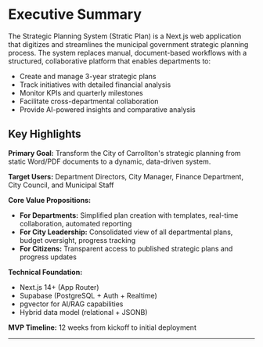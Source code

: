 # Executive Summary

The Strategic Planning System (Stratic Plan) is a Next.js web application that digitizes and streamlines the municipal government strategic planning process. The system replaces manual, document-based workflows with a structured, collaborative platform that enables departments to:

- Create and manage 3-year strategic plans
- Track initiatives with detailed financial analysis
- Monitor KPIs and quarterly milestones
- Facilitate cross-departmental collaboration
- Provide AI-powered insights and comparative analysis

## Key Highlights

**Primary Goal:** Transform the City of Carrollton's strategic planning from static Word/PDF documents to a dynamic, data-driven system.

**Target Users:** Department Directors, City Manager, Finance Department, City Council, and Municipal Staff

**Core Value Propositions:**
- **For Departments:** Simplified plan creation with templates, real-time collaboration, automated reporting
- **For City Leadership:** Consolidated view of all departmental plans, budget oversight, progress tracking
- **For Citizens:** Transparent access to published strategic plans and progress updates

**Technical Foundation:**
- Next.js 14+ (App Router)
- Supabase (PostgreSQL + Auth + Realtime)
- pgvector for AI/RAG capabilities
- Hybrid data model (relational + JSONB)

**MVP Timeline:** 12 weeks from kickoff to initial deployment

---
